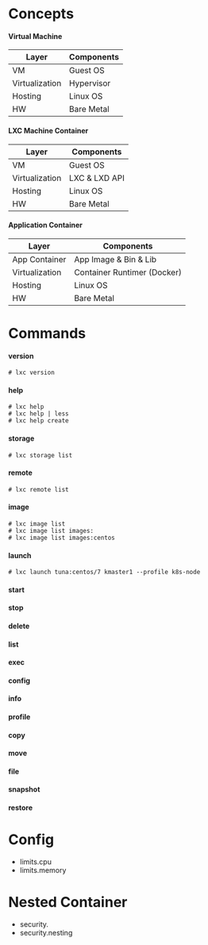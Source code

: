 # Concepts

#### Virtual Machine

|Layer|Components|
|---|---|
|VM|Guest OS|
|Virtualization|Hypervisor|
|Hosting|Linux OS|
|HW|Bare Metal|

#### LXC Machine Container

|Layer|Components|
|---|---|
|VM|Guest OS|
|Virtualization|LXC & LXD API|
|Hosting|Linux OS|
|HW|Bare Metal|

#### Application Container

|Layer|Components|
|---|---|
|App Container|App Image & Bin & Lib|
|Virtualization|Container Runtimer (Docker)|
|Hosting|Linux OS|
|HW|Bare Metal|

# Commands

#### version

```
# lxc version
```

#### help

```
# lxc help
# lxc help | less
# lxc help create
```

#### storage

```
# lxc storage list
```

#### remote

```
# lxc remote list
```

#### image

```
# lxc image list
# lxc image list images:
# lxc image list images:centos
```

#### launch

```
# lxc launch tuna:centos/7 kmaster1 --profile k8s-node
```

#### start

#### stop

#### delete

#### list

#### exec

#### config

#### info

#### profile

#### copy

#### move

#### file

#### snapshot

#### restore

# Config

- limits.cpu
- limits.memory

# Nested Container

- security.
- security.nesting
